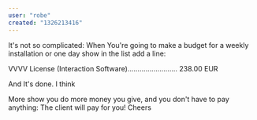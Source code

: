 ```yaml
---
user: "robe"
created: "1326213416"
---
```


It's not so complicated:
When You're going to make a budget for a weekly installation or one day show in the list add a line:

VVVV License (Interaction Software)......................... 238.00 EUR

And It's done.
I think

More show you do more money you give, and you don't have to pay anything:
The client will pay for you!
Cheers





